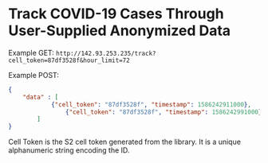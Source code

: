 # Track COVID-19 Cases Through User-Supplied Anonymized Data

Example GET:
`http://142.93.253.235/track?cell_token=87df3528f&hour_limit=72`

Example POST:
```json
{
	"data" : [
			{"cell_token": "87df3528f", "timestamp": 1586242911000},
      			{"cell_token": "87df3528f", "timestamp": 1586242991000}
		]
}
```

Cell Token is the S2 cell token generated from the library. It is a unique alphanumeric string encoding the ID.
